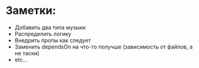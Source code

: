 # Заметки:
- Добавить два типа музыки
- Распределить логику
- Внедрить пропы как следует
- Заменить dependsOn на что-то получше (зависимость от файлов, а не таски)
- etc...